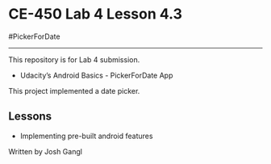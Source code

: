 # CE-450 Lab 4 Lesson 4.3
#PickerForDate

---
This repository is for Lab 4 submission.

- Udacity’s Android Basics - PickerForDate App

This project implemented a date picker.

## Lessons
 
- Implementing pre-built android features


Written by Josh Gangl
